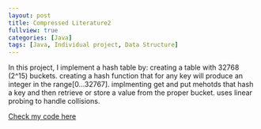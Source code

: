 ```yaml
---
layout: post
title: Compressed Literature2
fullview: true
categories: [Java]
tags: [Java, Individual project, Data Structure]
---
```

  In this project, I implement a hash table by: 
  creating a table with 32768 (2^15) buckets.
  creating a hash function that for any key will produce an integer in the range[0...32767].
  implmenting get and put mehotds that hash a key and then retrieve or store a value from the proper bucket.
  uses linear probing to handle collisions.

<a class="btn btn-default" href="https://github.com/godofhand/TCSS-342-Compressed-Literature2">Check my code here</a>
